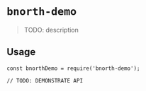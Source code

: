# `bnorth-demo`

> TODO: description

## Usage

```
const bnorthDemo = require('bnorth-demo');

// TODO: DEMONSTRATE API
```